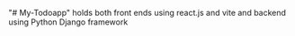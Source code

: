 "# My-Todoapp" 
holds both front ends using react.js and vite
and backend using Python Django framework
